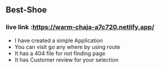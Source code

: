 ## Best-Shoe
### live link :https://warm-chaja-a7c720.netlify.app/ 
* I have created a simple Application
* You can visit go any where by using route
* It has a 404 file for not finding page
* It has Customer review for your selection